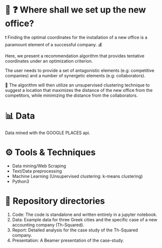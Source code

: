 # :office: :question: Where shall we set up the new office?

:exclamation: Finding the optimal coordinates for the installation of a new office is a paramount element of a successful company. :moneybag:

Here, we present a recommendation algorithm that provides tentative coordinates under an optimization criterion. 

The user needs to provide a set of antagonistic elements (e.g: competitive companies) and a number of synergetic elements (e.g:  collaborators). 

:mag_right: The algorithm will then utilize an unsupervised clustering technique to suggest a location that maximizes the distance of the new office from the competitors, while minimizing the distance from the collaborators.     


# :bar_chart: Data
Data mined with the GOOGLE PLACES api. 

# ⚙️ Tools & Techniques
* Data mining/Web Scraping
* Text/Data preprocessing
* Machine Learning (Unsupervised clustering: k-means clustering)
* Python3

# :file_folder: Repository directories
1. Code: The code is standalone and written entirely in a jupyter notebook. 
2. Data: Example data for three Greek cities and the specific case of a new accounting company (Th-Squared).
3. Report: Detailed analysis for the case study of the Th-Squared company.
4. Presentation: A Beamer presentation of the case-study.
